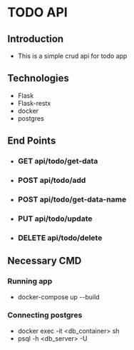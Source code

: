 # TODO API
## Introduction
- This is a simple crud api for todo app
## Technologies
- Flask
- Flask-restx
- docker
- postgres

## End Points
- ### GET api/todo/get-data
- ### POST api/todo/add
- ### POST api/todo/get-data-name
- ### PUT api/todo/update
- ### DELETE api/todo/delete

## Necessary CMD
### Running app
- docker-compose up --build

### Connecting postgres
- docker exec -it <db_container> sh
- psql -h <db_server> -U <username>


